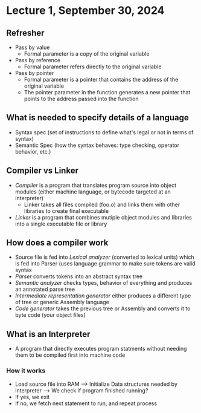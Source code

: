 # Lecture 1, September 30, 2024

## Refresher

- Pass by value 
  - Formal parameter is a copy of the original variable
- Pass by reference
  - Formal parameter refers directly to the original variable
- Pass by pointer
  - Formal parameter is a pointer that contains the address of the original variable
  - The pointer parameter in the function generates a new pointer that points to the address passed into the function
  
## What is needed to specify details of a language

- Syntax spec (set of instructions to define what's legal or not in terms of syntax)
- Semantic Spec (how the syntax behaves: type checking, operator behavior, etc.)

## Compiler vs Linker

- *Compiler* is a program that translates program source into object modules (either machine language, or bytecode targeted at an interpreter)
  - Linker takes all files compiled (foo.o) and links them with other libraries to create final executable
- *Linker* is a program that combines mutiple object modules and libraries into a single executable file or library

## How does a compiler work

- Source file is fed into *Lexical analyzer* (converted to lexical units) which is fed into Parser (uses language grammar to make sure tokens are valid syntax
- *Parser* converts tokens into an abstract syntax tree
- *Semantic analyzer* checks types, behavior of everything and produces an annotated parse tree
- *Intermediate representation generator* either produces a different type of tree or generic Assembly language
- *Code generator* takes the previous tree or Assembly and converts it to byte code (your object files)

## What is an Interpreter

- A program that directly executes program statments without needing them to be compiled first into machine code

### How it works
- Load source file into RAM --> Initialize Data structures needed by interpreter --> We check if program finished running?
- If yes, we exit 
- If no, we fetch next statement to run, and repeat process
